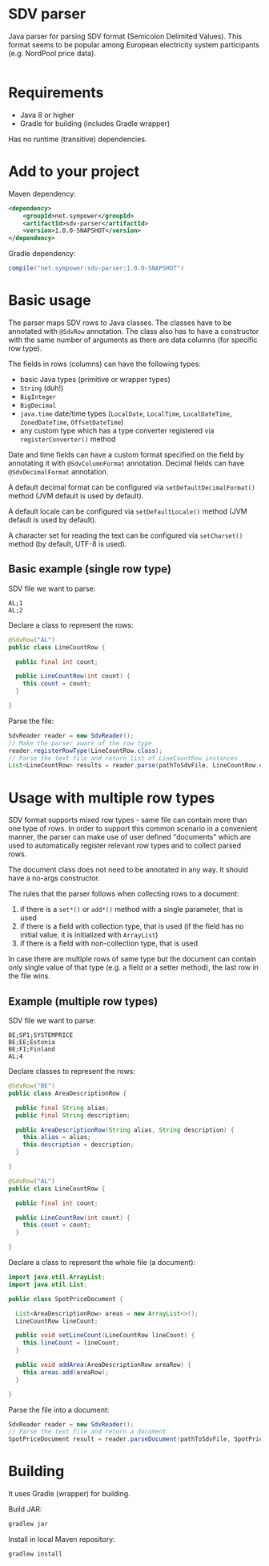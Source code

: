 # SDV parser
Java parser for parsing SDV format (Semicolon Delimited Values).
This format seems to be popular among European electricity system participants (e.g. NordPool price data).

[![<Build Status>](https://circleci.com/gh/sympower/sdv-parser.svg?style=svg)](https://circleci.com/gh/sympower/sdv-parser)

# Requirements

* Java 8 or higher
* Gradle for building (includes Gradle wrapper)

Has no runtime (transitive) dependencies.

# Add to your project

Maven dependency:
```xml
<dependency>
    <groupId>net.sympower</groupId>
    <artifactId>sdv-parser</artifactId>
    <version>1.0.0-SNAPSHOT</version>
</dependency>
```

Gradle dependency:
```gradle
compile("net.sympower:sdv-parser:1.0.0-SNAPSHOT")
```

# Basic usage

The parser maps SDV rows to Java classes. The classes have to be annotated with `@SdvRow` annotation.
The class also has to have a constructor with the same number of arguments as there are data columns
(for specific row type).

The fields in rows (columns) can have the following types:

 * basic Java types (primitive or wrapper types)
 * `String` (duh!)
 * `BigInteger`
 * `BigDecimal`
 * `java.time` date/time types (`LocalDate`, `LocalTime`, `LocalDateTime`, `ZonedDateTime`, `OffsetDateTime`)
 * any custom type which has a type converter registered via `registerConverter()` method

Date and time fields can have a custom format specified on the field by annotating it with `@SdvColumnFormat` annotation.
Decimal fields can have `@SdvDecimalFormat` annotation.

A default decimal format can be configured via `setDefaultDecimalFormat()` method (JVM default is used by default).

A default locale can be configured via `setDefaultLocale()` method (JVM default is used by default).

A character set for reading the text can be configured via `setCharset()` method (by default, UTF-8 is used).

## Basic example (single row type)

SDV file we want to parse:
```
AL;1
AL;2
```

Declare a class to represent the rows:
```java
@SdvRow("AL")
public class LineCountRow {

  public final int count;

  public LineCountRow(int count) {
    this.count = count;
  }

}
```

Parse the file:
```java
SdvReader reader = new SdvReader();
// Make the parser aware of the row type
reader.registerRowType(LineCountRow.class);
// Parse the text file and return list of LineCountRow instances
List<LineCountRow> results = reader.parse(pathToSdvFile, LineCountRow.class);
```

# Usage with multiple row types

SDV format supports mixed row types - same file can contain more than one type of rows.
In order to support this common scenario in a convenient manner, the parser can make use of user
defined "documents" which are used to automatically register relevant row types and to collect parsed rows.

The document class does not need to be annotated in any way. It should have a no-args constructor.

The rules that the parser follows when collecting rows to a document:

1. if there is a `set*()` or `add*()` method with a single parameter, that is used
1. if there is a field with collection type, that is used (if the field has no initial value, it is initialized with `ArrayList`)
1. if there is a field with non-collection type, that is used

In case there are multiple rows of same type but the document can contain only single value of that type
(e.g. a field or a setter method), the last row in the file wins.

## Example (multiple row types)

SDV file we want to parse:
```
BE;SP1;SYSTEMPRICE
BE;EE;Estonia
BE;FI;Finland
AL;4
```

Declare classes to represent the rows:
```java
@SdvRow("BE")
public class AreaDescriptionRow {

  public final String alias;
  public final String description;

  public AreaDescriptionRow(String alias, String description) {
    this.alias = alias;
    this.description = description;
  }

}

@SdvRow("AL")
public class LineCountRow {

  public final int count;

  public LineCountRow(int count) {
    this.count = count;
  }

}
```

Declare a class to represent the whole file (a document):
```java
import java.util.ArrayList;
import java.util.List;

public class SpotPriceDocument {

  List<AreaDescriptionRow> areas = new ArrayList<>();
  LineCountRow lineCount;

  public void setLineCount(LineCountRow lineCount) {
    this.lineCount = lineCount;
  }

  public void addArea(AreaDescriptionRow areaRow) {
    this.areas.add(areaRow);
  }

}
```

Parse the file into a document:
```java
SdvReader reader = new SdvReader();
// Parse the text file and return a document
SpotPriceDocument result = reader.parseDocument(pathToSdvFile, SpotPriceDocument.class);
```

# Building

It uses Gradle (wrapper) for building.

Build JAR:
```bash
gradlew jar
```

Install in local Maven repository:
```bash
gradlew install
```
